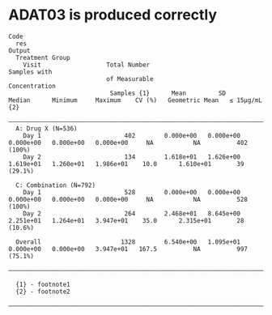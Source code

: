 # ADAT03 is produced correctly

    Code
      res
    Output
      Treatment Group                                                                                                                             
        Visit                  Total Number                                                                                          Samples with 
                               of Measurable                                                                                         Concentration
                                Samples {1}      Mean         SD        Median      Minimum     Maximum    CV (%)   Geometric Mean   ≤ 15μg/mL {2}
      ————————————————————————————————————————————————————————————————————————————————————————————————————————————————————————————————————————————
      A: Drug X (N=536)                                                                                                                           
        Day 1                       402        0.000e+00   0.000e+00   0.000e+00   0.000e+00   0.000e+00     NA           NA          402 (100%)  
        Day 2                       134        1.618e+01   1.626e+00   1.619e+01   1.260e+01   1.986e+01    10.0      1.610e+01       39 (29.1%)  
      
      C: Combination (N=792)                                                                                                                      
        Day 1                       528        0.000e+00   0.000e+00   0.000e+00   0.000e+00   0.000e+00     NA           NA          528 (100%)  
        Day 2                       264        2.468e+01   8.645e+00   2.251e+01   1.264e+01   3.947e+01    35.0      2.315e+01       28 (10.6%)  
      
      Overall                      1328        6.540e+00   1.095e+01   0.000e+00   0.000e+00   3.947e+01   167.5          NA          997 (75.1%) 
      ————————————————————————————————————————————————————————————————————————————————————————————————————————————————————————————————————————————
      
      {1} - footnote1
      {2} - footnote2
      ————————————————————————————————————————————————————————————————————————————————————————————————————————————————————————————————————————————
      

